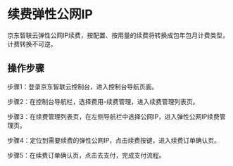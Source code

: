 # 续费弹性公网IP

京东智联云弹性公网IP续费，按配置、按用量的续费将转换成包年包月计费类型，计费转换不可逆。

## 操作步骤

步骤1：登录京东智联云控制台，进入控制台导航页面。

步骤2：在控制台导航栏，选择费用-续费管理，进入续费管理列表页。

步骤3：在续费管理列表页，在左侧导航栏中选择公网IP，进入弹性公网IP续费管理页。

步骤4：定位到需要续费的弹性公网IP，点击续费按键，进入续费订单确认页。

步骤5：在续费订单确认页，点击去支付，完成支付流程。
